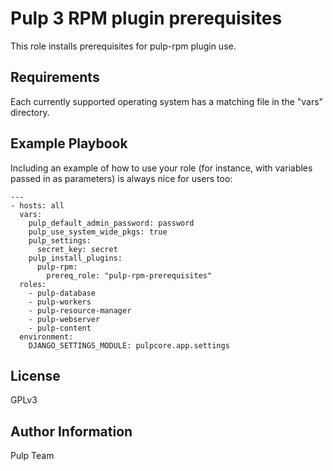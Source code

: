 Pulp 3 RPM plugin prerequisites
===============================

This role installs prerequisites for pulp-rpm plugin use.

Requirements
------------

Each currently supported operating system has a matching file in the "vars"
directory.

Example Playbook
----------------

Including an example of how to use your role (for instance, with variables passed in as parameters) is always nice for users too:

    ---
    - hosts: all
      vars:
        pulp_default_admin_password: password
        pulp_use_system_wide_pkgs: true
        pulp_settings:
          secret_key: secret
        pulp_install_plugins:
          pulp-rpm:
            prereq_role: "pulp-rpm-prerequisites"
      roles:
        - pulp-database
        - pulp-workers
        - pulp-resource-manager
        - pulp-webserver
        - pulp-content
      environment:
        DJANGO_SETTINGS_MODULE: pulpcore.app.settings

License
-------

GPLv3

Author Information
------------------

Pulp Team
